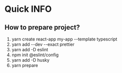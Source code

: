 # Quick INFO

## How to prepare project?

1. yarn create react-app my-app --template typescript
2. yarn add --dev --exact prettier
3. yarn add -D eslint
4. npm init @eslint/config
5. yarn add -D husky
6. yarn prepare
